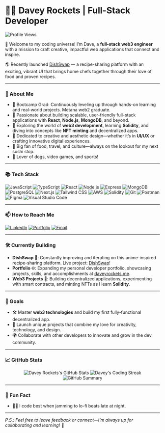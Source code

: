 # 👨‍🚀 Davey Rockets | Full-Stack Developer

![Profile Views](https://komarev.com/ghpvc/?username=PenneconDavid&style=flat-square)

🚀 Welcome to my coding universe! I’m Dave, a **full-stack web3 engineer** with a mission to craft creative, impactful web applications that connect and inspire.

🌎 Recently launched [DishSwap](https://github.com/PenneconDavid/DishSwap) — a recipe-sharing platform with an exciting, vibrant UI that brings home chefs together through their love of food and proven recipes.

---

### 🚀 About Me

- 💼 Bootcamp Grad: Continuously leveling up through hands-on learning and real-world projects. Metana web2 graduate.
- 🔭 Passionate about building scalable, user-friendly full-stack applications with **React**, **Node.js**, **MongoDB**, and beyond.
- 🌱 Exploring the world of **web3 development**, learning **Solidity**, and diving into concepts like **NFT minting** and decentralized apps.
- 🎨 Dedicated to creative and aesthetic design—whether it’s in **UI/UX** or crafting innovative digital experiences.
- 🍣 Big fan of food, travel, and culture—always on the lookout for my next sushi stop.
- 🐶 Lover of dogs, video games, and sports!

---

### 📚 Tech Stack

![JavaScript](https://img.shields.io/badge/JavaScript-F7DF1E?style=for-the-badge&logo=javascript&logoColor=black)
![TypeScript](https://img.shields.io/badge/TypeScript-007ACC?style=for-the-badge&logo=typescript&logoColor=white)
![React](https://img.shields.io/badge/React-61DAFB?style=for-the-badge&logo=react&logoColor=black)
![Node.js](https://img.shields.io/badge/Node.js-339933?style=for-the-badge&logo=nodedotjs&logoColor=white)
![Express](https://img.shields.io/badge/Express-000000?style=for-the-badge&logo=express&logoColor=white)
![MongoDB](https://img.shields.io/badge/MongoDB-4EA94B?style=for-the-badge&logo=mongodb&logoColor=white)
![PostgreSQL](https://img.shields.io/badge/PostgreSQL-4169E1?style=for-the-badge&logo=postgresql&logoColor=white)
![Next.js](https://img.shields.io/badge/Next.js-000000?style=for-the-badge&logo=nextdotjs&logoColor=white)
![Tailwind CSS](https://img.shields.io/badge/TailwindCSS-06B6D4?style=for-the-badge&logo=tailwindcss&logoColor=white)
![AWS](https://img.shields.io/badge/AWS-232F3E?style=for-the-badge&logo=amazon-aws&logoColor=white)
![Solidity](https://img.shields.io/badge/Solidity-363636?style=for-the-badge&logo=solidity&logoColor=white)
![Git](https://img.shields.io/badge/Git-F05032?style=for-the-badge&logo=git&logoColor=white)
![Postman](https://img.shields.io/badge/Postman-FF6C37?style=for-the-badge&logo=postman&logoColor=white)
![Figma](https://img.shields.io/badge/Figma-F24E1E?style=for-the-badge&logo=figma&logoColor=white)
![Visual Studio Code](https://img.shields.io/badge/VS%20Code-007ACC?style=for-the-badge&logo=visual-studio-code&logoColor=white)

---

### 📫 How to Reach Me

[![LinkedIn](https://img.shields.io/badge/LinkedIn-blue?style=for-the-badge&logo=linkedin&logoColor=white)](https://www.linkedin.com/in/davidseibold/)
[![Portfolio](https://img.shields.io/badge/Portfolio-2C2C2C?style=for-the-badge&logo=web&logoColor=white)](https://daveyrockets.me)
[![Email](https://img.shields.io/badge/Email-D14836?style=for-the-badge&logo=gmail&logoColor=white)](mailto:d.seibold@icloud.com)

---

### 🛠️ Currently Building

- **DishSwap** 🍜: Constantly improving and iterating on this anime-inspired recipe-sharing platform. Live project: [DishSwap](https://dishswap.vercel.app)!
- **Portfolio** 🌐: Expanding my personal developer portfolio, showcasing projects, skills, and accomplishments at [daveyrockets.me](https://daveyrockets.me).
- **Web3 Projects** 🌌: Building decentralized applications, experimenting with smart contracts, and minting NFTs as I learn **Solidity**.

---

### 🎯 Goals

- 🛠 Master **web3 technologies** and build my first fully-functional decentralized app.
- 🚀 Launch unique projects that combine my love for creativity, technology, and design.
- 🌍 Collaborate with other developers to innovate and grow in the dev community.

---

### 📈 GitHub Stats

<p align="center">
  <img src="https://github-readme-stats.vercel.app/api?username=PenneconDavid&show_icons=true&hide_border=true&count_private=true&theme=radical" alt="Davey Rockets's GitHub Stats"/>
  <img src="https://streak-stats.demolab.com/?user=PenneconDavid&theme=radical&hide_border=true" alt="Davey's Coding Streak"/>
  <img src="https://github-profile-summary-cards.vercel.app/api/cards/profile-details?username=PenneconDavid&theme=radical" alt="GitHub Summary"/>
</p>

---

### 🎉 Fun Fact

- 🧑‍🎤 I code best when jamming to lo-fi beats late at night.

---

*P.S.: Feel free to leave feedback or connect—I’m always up for collaborating and learning!* 🚀
